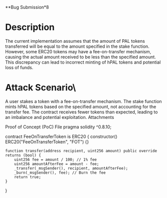 **Bug Submission*8
# Description
The current implementation assumes that the amount of PAL tokens transferred will be equal to the amount specified in the stake function. However, some ERC20 tokens may have a fee-on-transfer mechanism, causing the actual amount received to be less than the specified amount. This discrepancy can lead to incorrect minting of hPAL tokens and potential loss of funds.

# Attack Scenario\

A user stakes a token with a fee-on-transfer mechanism.
The stake function mints hPAL tokens based on the specified amount, not accounting for the transfer fee.
The contract receives fewer tokens than expected, leading to an imbalance and potential exploitation.
Attachments

Proof of Concept (PoC) File
pragma solidity ^0.8.10;

contract FeeOnTransferToken is ERC20 {
    constructor() ERC20("FeeOnTransferToken", "FOT") {}

    function transfer(address recipient, uint256 amount) public override returns (bool) {
        uint256 fee = amount / 100; // 1% fee
        uint256 amountAfterFee = amount - fee;
        _transfer(_msgSender(), recipient, amountAfterFee);
        _burn(_msgSender(), fee); // Burn the fee
        return true;
    }
}